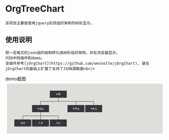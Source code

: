 OrgTreeChart
================================
    该项目主要是使用jquery实现组织架构的树形显示。

使用说明
--------------------------------    
    把一定格式的json组织结构转化成树形组织架构，并在浏览器显示。
    代码中附插件和demo。
    该插件参考[jOrgChart](https://github.com/wesnolte/jOrgChart), 是在jOrgChart的基础上扩展了支持了JSON源数据<br/>
    
demo截图
    <br/>![github](https://raw.githubusercontent.com/nauyz/OrgTreeChart/v1.0/src/example/images/demo.PNG "github")
